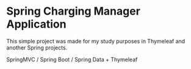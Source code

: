 # Spring Charging Manager Application

This simple project was made for my study purposes in Thymeleaf and another Spring projects.

SpringMVC / Spring Boot / Spring Data + Thymeleaf
